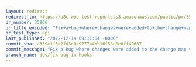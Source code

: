 ```yaml
---
layout: redirect
redirect_to: https://a8c-woo-test-reports.s3.amazonaws.com/public/pr/35966/api/index.html
pr_number: 35966
pr_title_encoded: "Fix+a+bug+where+changes+were+added+to+the+change+map+via+callback"
pr_test_type: api
last_published: "2022-12-14 09:11:04 +0000"
commit_sha: a339e1f3d2fd3c0c977744bb16f58e0e8ff49607
commit_message: "Fix a bug where changes were added to the change map via callback"
branch_name: dev/fix-bug-in-hooks
---
```

